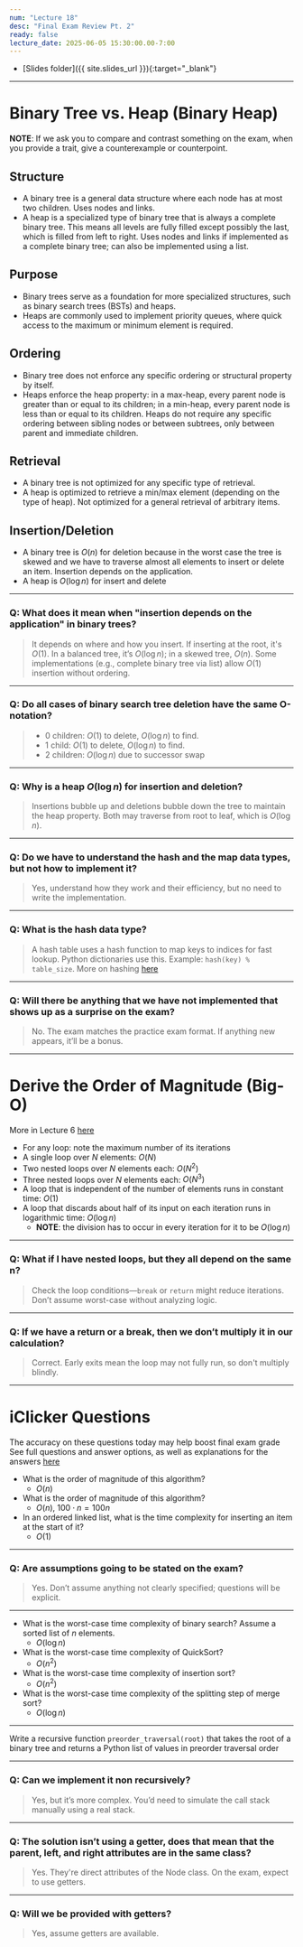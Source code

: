 ```yaml
---
num: "Lecture 18"
desc: "Final Exam Review Pt. 2"
ready: false
lecture_date: 2025-06-05 15:30:00.00-7:00
---
```


* [Slides folder]({{ site.slides_url }}){:target="_blank"}

---
# Binary Tree vs. Heap (Binary Heap)

**NOTE**: If we ask you to compare and contrast something on the exam, when you provide a trait, give a counterexample or counterpoint.

## Structure
- A binary tree is a general data structure where each node has at most two children. Uses nodes and links.  
- A heap is a specialized type of binary tree that is always a complete binary tree. This means all levels are fully filled except possibly the last, which is filled from left to right. Uses nodes and links if implemented as a complete binary tree; can also be implemented using a list.

## Purpose
- Binary trees serve as a foundation for more specialized structures, such as binary search trees (BSTs) and heaps.  
- Heaps are commonly used to implement priority queues, where quick access to the maximum or minimum element is required.

## Ordering
- Binary tree does not enforce any specific ordering or structural property by itself.  
- Heaps enforce the heap property: in a max-heap, every parent node is greater than or equal to its children; in a min-heap, every parent node is less than or equal to its children. Heaps do not require any specific ordering between sibling nodes or between subtrees, only between parent and immediate children.

## Retrieval
- A binary tree is not optimized for any specific type of retrieval.  
- A heap is optimized to retrieve a min/max element (depending on the type of heap). Not optimized for a general retrieval of arbitrary items.

## Insertion/Deletion
- A binary tree is $O(n)$ for deletion because in the worst case the tree is skewed and we have to traverse almost all elements to insert or delete an item. Insertion depends on the application.
- A heap is $O(\log n)$ for insert and delete

---

### Q: What does it mean when "insertion depends on the application" in binary trees?  
> It depends on where and how you insert. If inserting at the root, it's $O(1)$. In a balanced tree, it’s $O(\log n)$; in a skewed tree, $O(n)$. Some implementations (e.g., complete binary tree via list) allow $O(1)$ insertion without ordering.

---

### Q: Do all cases of binary search tree deletion have the same O-notation?  
> - 0 children: $O(1)$ to delete, $O(\log n)$ to find.
> - 1 child: $O(1)$ to delete, $O(\log n)$ to find.
> - 2 children: $O(\log n)$ due to successor swap

---

### Q: Why is a heap $O(\log n)$ for insertion and deletion?  
> Insertions bubble up and deletions bubble down the tree to maintain the heap property. Both may traverse from root to leaf, which is $O(\log n)$.

---

### Q: Do we have to understand the hash and the map data types, but not how to implement it?  
> Yes, understand how they work and their efficiency, but no need to write the implementation.

---

### Q: What is the hash data type?  
> A hash table uses a hash function to map keys to indices for fast lookup. Python dictionaries use this. Example: `hash(key) % table_size`. More on hashing [here](https://www.geeksforgeeks.org/introduction-to-hashing-2/)

---

### Q: Will there be anything that we have not implemented that shows up as a surprise on the exam?  
> No. The exam matches the practice exam format. If anything new appears, it’ll be a bonus.

---

# Derive the Order of Magnitude (Big-O)

More in Lecture 6 [here](https://drive.google.com/file/d/122fKbFEMSiLkqIS05fmNVZYnd03r8ebh/view?usp=sharing)

- For any loop: note the maximum number of its iterations  
- A single loop over $N$ elements: $O(N)$  
- Two nested loops over $N$ elements each: $O(N^2)$  
- Three nested loops over $N$ elements each: $O(N^3)$  
- A loop that is independent of the number of elements runs in constant time: $O(1)$  
- A loop that discards about half of its input on each iteration runs in logarithmic time: $O(\log n)$  
  - **NOTE**: the division has to occur in every iteration for it to be $O(\log n)$  

---

### Q: What if I have nested loops, but they all depend on the same n?  
> Check the loop conditions—`break` or `return` might reduce iterations. Don’t assume worst-case without analyzing logic.

---

### Q: If we have a return or a break, then we don’t multiply it in our calculation?  
> Correct. Early exits mean the loop may not fully run, so don't multiply blindly.

---

# iClicker Questions

The accuracy on these questions today may help boost final exam grade  
See full questions and answer options, as well as explanations for the answers [here]()

- What is the order of magnitude of this algorithm?  
  - $O(n)$  
- What is the order of magnitude of this algorithm?  
  - $O(n)$, $100 \cdot n = 100n$  
- In an ordered linked list, what is the time complexity for inserting an item at the start of it?  
  - $O(1)$  

---

### Q: Are assumptions going to be stated on the exam?  
> Yes. Don’t assume anything not clearly specified; questions will be explicit.

---

- What is the worst-case time complexity of binary search? Assume a sorted list of $n$ elements.  
  - $O(\log n)$  
- What is the worst-case time complexity of QuickSort?  
  - $O(n^2)$  
- What is the worst-case time complexity of insertion sort?  
  - $O(n^2)$  
- What is the worst-case time complexity of the splitting step of merge sort?  
  - $O(\log n)$  

---

Write a recursive function `preorder_traversal(root)` that takes the root of a binary tree and returns a Python list of values in preorder traversal order

---

### Q: Can we implement it non recursively?  
> Yes, but it’s more complex. You’d need to simulate the call stack manually using a real stack.

---

### Q: The solution isn’t using a getter, does that mean that the parent, left, and right attributes are in the same class?  
> Yes. They're direct attributes of the Node class. On the exam, expect to use getters.

---

### Q: Will we be provided with getters?  
> Yes, assume getters are available.
